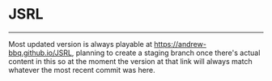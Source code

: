 # JSRL
---
Most updated version is always playable at https://andrew-bbq.github.io/JSRL, planning to create a staging branch once there's actual content in this so at the moment the version at that link will always match whatever the most recent commit was here.
